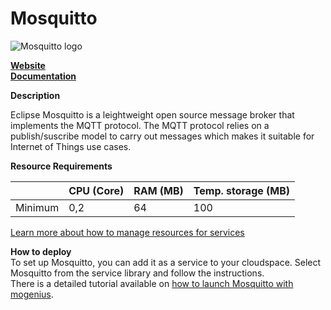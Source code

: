 ﻿# Mosquitto

![Mosquitto logo](https://api.mogenius.com/file/id/6f35382b-d700-431e-a2b0-7872c0e31da1)

**[Website](https://mosquitto.org)**  
**[Documentation](https://mosquitto.org/documentation/)**  

**Description**

Eclipse Mosquitto is a leightweight open source message broker that implements the MQTT protocol. The MQTT protocol relies on a publish/suscribe model to carry out messages which makes it suitable for Internet of Things use cases.

**Resource Requirements**

||CPU (Core)|RAM (MB)  |Temp. storage (MB)|
|--|--|--|--|
| Minimum | 0,2 | 64 | 100 |

[Learn more about how to manage resources for services](./../cloud-management/resource-management.md)

**How to deploy**  
To set up Mosquitto, you can add it as a service to your cloudspace. Select Mosquitto from the service library and follow the instructions.  
There is a detailed tutorial available on [how to launch Mosquitto with mogenius](./../tutorials/how-to-deploy-mosquitto-in-the-cloud.md).

